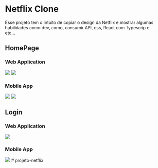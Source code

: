# Netflix Clone
Esse projeto tem o intuíto de copiar o design da Netflix e mostrar algumas habilidades como dev, como, consumir API, css, React com Typescrip e etc...

## HomePage
### Web Application

<img src='https://dc716.4shared.com/img/AYCQBcbOea/s24/182ff7457d8/home__1_?async&rand=0.6730483544553019' />

<img src='https://dc716.4shared.com/img/CrnHJUoQiq/s24/182ff7453f0/home-down?async&rand=0.8498614126759834' />

### Mobile App

<img src='https://dc716.4shared.com/img/1arwFdm5ea/s24/182ff7453f0/home-responsive?async&rand=0.8831985521176433' />

<img src='https://dc716.4shared.com/img/GWZxlymeea/s24/182ff745008/home-down-responsive?async&rand=0.2932988736804627' />

## Login
### Web Application

<img src='https://dc716.4shared.com/img/ckrYHdJ5iq/s24/182ff744c20/login?async&rand=0.4246295876260888' />

### Mobile App

<img src='https://dc716.4shared.com/img/Y_gA-88qea/s24/182ff744068/login-responsive?async&rand=0.28294473698660005' />
#   p r o j e t o - n e t f l i x  
 